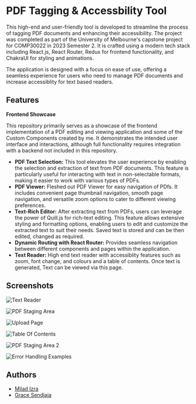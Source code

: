 # PDF Tagging & Accessbility Tool


This high-end and user-friendly tool is developed to streamline the process of tagging PDF documents and enhancing their accessibility. The project was completed as part of the University of Melbourne's capstone project for COMP30022 in 2023 Semester 2. It is crafted using a modern tech stack including React.js, React Router, Redux for frontend functionality, and ChakraUI for styling and animations.

The application is designed with a focus on ease of use, offering a seamless experience for users who need to manage PDF documents and increase accessiblity for text based readers. 


## Features

**Frontend Showcase**

This repository primarily serves as a showcase of the frontend implementation of a PDF editing and viewing application and some of the Custom Components created by me. It demonstrates the intended user interface and interactions, although full functionality requires integration with a backend not included in this repository. 

- **PDF Text Selection:** This tool elevates the user experience by enabling the selection and extraction of text from PDF documents. This feature is particularly useful for interacting with text in non-selectable formats, making it easier to work with various types of PDFs.
- **PDF Viewer:** Fleshed out PDF Viewer for easy navigation of PDfs. It includes convenient page thumbnail navigation, smooth page navigation, and versatile zoom options to cater to different viewing preferences.
- **Text-Rich Editor:** After extracting text from PDFs, users can leverage the power of Quill.js for rich-text editing. This feature allows extensive styling and formatting options, enabling users to edit and customize the extracted text to suit their needs. Saved text is stored and can be then edited, changed as required.  
- **Dynamic Routing with React Router:** Provides seamless navigation between different components and pages within the application.
- **Text Reader:** High end text reader with accessiblity features such as zoom, font change, and colours and a table of contents. Once text is generated, Text can be viewed via this page.


## Screenshots

![Text Reader](https://cdn.discordapp.com/attachments/1140523255078334525/1173122873402073108/image.png?ex=6587b8d0&is=657543d0&hm=e2b873025e34dde56ec5b8de5285f62d8c29ac8ba6a62edc8e0716646318cafc&)


![PDF Staging Area](https://media.discordapp.net/attachments/1140523255078334525/1159176772231893062/image.png?ex=658c5b7e&is=6579e67e&hm=b488bb537076e84f9344a258bd828628bc5b9dbd77885ccb2d28127038c79d66&=&format=webp&quality=lossless&width=732&height=719)


![Upload Page](https://cdn.discordapp.com/attachments/1173226904740958208/1173227209478131772/image.png?ex=658819fc&is=6575a4fc&hm=cc92425e88dc21b0f944075ac682fa1bd94d16322307e4eb85949b383308ac37&)


![Table Of Contents](https://cdn.discordapp.com/attachments/1173226904740958208/1173226933459365928/image.png?ex=658819ba&is=6575a4ba&hm=c4febceec96eec0acddc82812564a300ccbd1e822e1cc000051087930b4ddca6&)


![PDF Staging Area 2](https://cdn.discordapp.com/attachments/1173226904740958208/1173227679760261153/image.png?ex=65881a6c&is=6575a56c&hm=7a8fa7a4ac354ef60a406b83c8c17c2aa35707d319c64d209c96afcaa1fcd72e&)

![Error Handling Examples](https://cdn.discordapp.com/attachments/1173226904740958208/1173228846410125424/image.png?ex=65881b82&is=6575a682&hm=266a514b885febdb9ef29975d3291dad7f70fa20369076f1461472a5eaebfb9b&)


## Authors

- [Milad Izra](https://github.com/mizra2/)
- [Grace Sendjaja](https://github.com/gsendjaja/)
